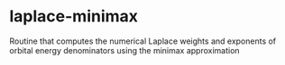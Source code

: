 # laplace-minimax
Routine that computes the numerical Laplace weights and exponents of orbital energy denominators using the minimax approximation
